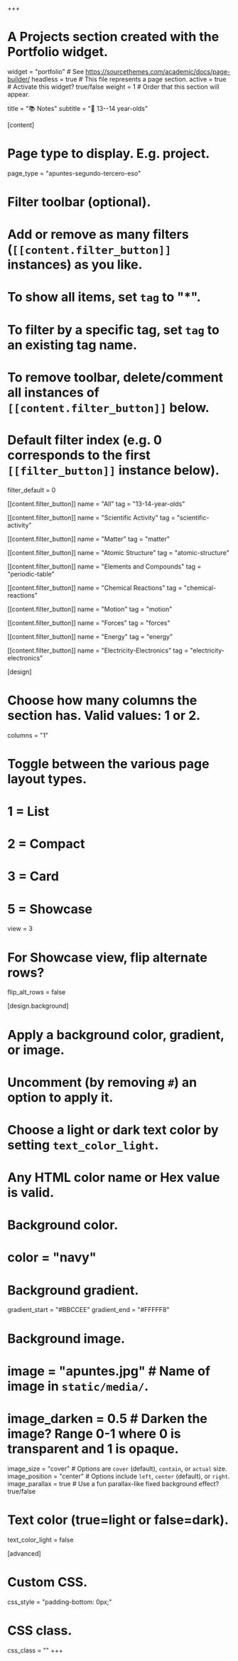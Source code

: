 +++
# A Projects section created with the Portfolio widget.
widget = "portfolio"  # See https://sourcethemes.com/academic/docs/page-builder/
headless = true  # This file represents a page section.
active = true  # Activate this widget? true/false
weight = 1  # Order that this section will appear.

title = "📚 Notes"
subtitle = "📗 13--14 year-olds"

[content]
  # Page type to display. E.g. project.
  page_type = "apuntes-segundo-tercero-eso"
  
  # Filter toolbar (optional).
  # Add or remove as many filters (`[[content.filter_button]]` instances) as you like.
  # To show all items, set `tag` to "*".
  # To filter by a specific tag, set `tag` to an existing tag name.
  # To remove toolbar, delete/comment all instances of `[[content.filter_button]]` below.
  
  # Default filter index (e.g. 0 corresponds to the first `[[filter_button]]` instance below).
  filter_default = 0
  
  [[content.filter_button]]
    name = "All"
    tag = "13-14-year-olds"
	
  [[content.filter_button]]
    name = "Scientific Activity"
    tag = "scientific-activity"	
	
  [[content.filter_button]]
    name = "Matter"
    tag = "matter"	
	
  [[content.filter_button]]
    name = "Atomic Structure"
    tag = "atomic-structure"
	
  [[content.filter_button]]
    name = "Elements and Compounds"
    tag = "periodic-table"
	
  [[content.filter_button]]
    name = "Chemical Reactions"
    tag = "chemical-reactions"	
	
  [[content.filter_button]]
    name = "Motion"
    tag = "motion"			
	
  [[content.filter_button]]
    name = "Forces"
    tag = "forces"			
	
  [[content.filter_button]]
    name = "Energy"
    tag = "energy"
	
  [[content.filter_button]]
    name = "Electricity-Electronics"
    tag = "electricity-electronics"				

[design]
  # Choose how many columns the section has. Valid values: 1 or 2.
  columns = "1"

  # Toggle between the various page layout types.
  #   1 = List
  #   2 = Compact
  #   3 = Card
  #   5 = Showcase
  view = 3

  # For Showcase view, flip alternate rows?
  flip_alt_rows = false

[design.background]
  # Apply a background color, gradient, or image.
  #   Uncomment (by removing `#`) an option to apply it.
  #   Choose a light or dark text color by setting `text_color_light`.
  #   Any HTML color name or Hex value is valid.

  # Background color.
  # color = "navy"
  
  # Background gradient.
  gradient_start = "#BBCCEE"
  gradient_end = "#FFFFF8"
  
  # Background image.
  # image = "apuntes.jpg"  # Name of image in `static/media/`.
  # image_darken = 0.5  # Darken the image? Range 0-1 where 0 is transparent and 1 is opaque.
  image_size = "cover"  #  Options are `cover` (default), `contain`, or `actual` size.
  image_position = "center"  # Options include `left`, `center` (default), or `right`.
  image_parallax = true  # Use a fun parallax-like fixed background effect? true/false
  
  # Text color (true=light or false=dark).
  text_color_light = false
  
[advanced]
 # Custom CSS. 
 css_style = "padding-bottom: 0px;"
 
 # CSS class.
 css_class = ""
+++

